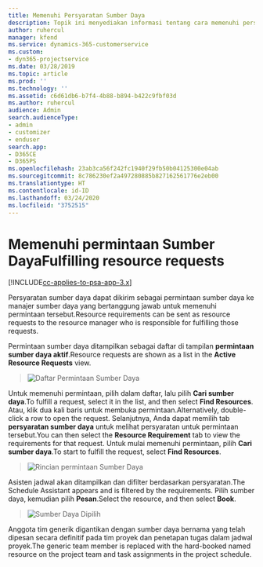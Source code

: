 ```yaml
---
title: Memenuhi Persyaratan Sumber Daya
description: Topik ini menyediakan informasi tentang cara memenuhi persyaratan sumber daya.
author: ruhercul
manager: kfend
ms.service: dynamics-365-customerservice
ms.custom:
- dyn365-projectservice
ms.date: 03/28/2019
ms.topic: article
ms.prod: ''
ms.technology: ''
ms.assetid: c6d61db6-b7f4-4b88-b894-b422c9fbf03d
ms.author: ruhercul
audience: Admin
search.audienceType:
- admin
- customizer
- enduser
search.app:
- D365CE
- D365PS
ms.openlocfilehash: 23ab3ca56f242fc1940f29fb50b04125300e04ab
ms.sourcegitcommit: 8c786230ef2a497280885b827162561776e2eb00
ms.translationtype: HT
ms.contentlocale: id-ID
ms.lasthandoff: 03/24/2020
ms.locfileid: "3752515"
---
```

# <a name="fulfilling-resource-requests"></a><span data-ttu-id="0dae8-103">Memenuhi permintaan Sumber Daya</span><span class="sxs-lookup"><span data-stu-id="0dae8-103">Fulfilling resource requests</span></span>

[!INCLUDE[cc-applies-to-psa-app-3.x](../includes/cc-applies-to-psa-app-3x.md)]

<span data-ttu-id="0dae8-104">Persyaratan sumber daya dapat dikirim sebagai permintaan sumber daya ke manajer sumber daya yang bertanggung jawab untuk memenuhi permintaan tersebut.</span><span class="sxs-lookup"><span data-stu-id="0dae8-104">Resource requirements can be sent as resource requests to the resource manager who is responsible for fulfilling those requests.</span></span>

<span data-ttu-id="0dae8-105">Permintaan sumber daya ditampilkan sebagai daftar di tampilan **permintaan sumber daya aktif**.</span><span class="sxs-lookup"><span data-stu-id="0dae8-105">Resource requests are shown as a list in the **Active Resource Requests** view.</span></span>

> ![Daftar Permintaan Sumber Daya](media/Resource-Management-image59.png)

<span data-ttu-id="0dae8-107">Untuk memenuhi permintaan, pilih dalam daftar, lalu pilih **Cari sumber daya**.</span><span class="sxs-lookup"><span data-stu-id="0dae8-107">To fulfill a request, select it in the list, and then select **Find Resources**.</span></span> <span data-ttu-id="0dae8-108">Atau, klik dua kali baris untuk membuka permintaan.</span><span class="sxs-lookup"><span data-stu-id="0dae8-108">Alternatively, double-click a row to open the request.</span></span> <span data-ttu-id="0dae8-109">Selanjutnya, Anda dapat memilih tab **persyaratan sumber daya** untuk melihat persyaratan untuk permintaan tersebut.</span><span class="sxs-lookup"><span data-stu-id="0dae8-109">You can then select the **Resource Requirement** tab to view the requirements for that request.</span></span> <span data-ttu-id="0dae8-110">Untuk mulai memenuhi permintaan, pilih **Cari sumber daya**.</span><span class="sxs-lookup"><span data-stu-id="0dae8-110">To start to fulfill the request, select **Find Resources**.</span></span>

> ![Rincian permintaan Sumber Daya](media/Resource-Management-image60.png)

<span data-ttu-id="0dae8-112">Asisten jadwal akan ditampilkan dan difilter berdasarkan persyaratan.</span><span class="sxs-lookup"><span data-stu-id="0dae8-112">The Schedule Assistant appears and is filtered by the requirements.</span></span> <span data-ttu-id="0dae8-113">Pilih sumber daya, kemudian pilih **Pesan**.</span><span class="sxs-lookup"><span data-stu-id="0dae8-113">Select the resource, and then select **Book**.</span></span>

> ![Sumber Daya Dipilih](media/Resource-Management-image61.png)

<span data-ttu-id="0dae8-115">Anggota tim generik digantikan dengan sumber daya bernama yang telah dipesan secara definitif pada tim proyek dan penetapan tugas dalam jadwal proyek.</span><span class="sxs-lookup"><span data-stu-id="0dae8-115">The generic team member is replaced with the hard-booked named resource on the project team and task assignments in the project schedule.</span></span>
